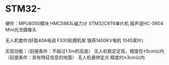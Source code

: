 # STM32-
硬件：MPU6050模块 HMC5883L磁力计 STM32C8T6单片机 超声波HC-SR04 Mini光流摄像头  

无人机套件(好盈40A电调 F330航模机架 银燕1400KV电机 1045桨叶)  

实现功能：（前提条件：不超过1.5m的高度） 无人机稳定定高，精度在±5cm以内 （前提条件：具有特征信息的地面） 无人机悬停定点 精度约±3cm以内
